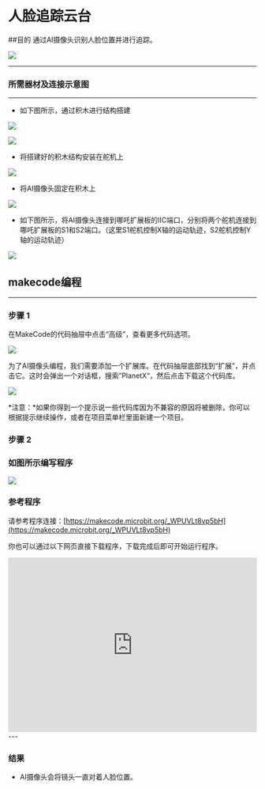 # 人脸追踪云台

##目的
通过AI摄像头识别人脸位置并进行追踪。

![](./images/05035_01.png)


---

### 所需器材及连接示意图
---

- 如下图所示，通过积木进行结构搭建

![](./images/05035_04_03.png)

![](./images/05035_04_04.png)

- 将搭建好的积木结构安装在舵机上

![](./images/05035_04_05.png)

- 将AI摄像头固定在积木上

![](./images/05035_04_06.png)

- 如下图所示，将AI摄像头连接到哪吒扩展板的IIC端口，分别将两个舵机连接到哪吒扩展板的S1和S2端口。（这里S1舵机控制X轴的运动轨迹，S2舵机控制Y轴的运动轨迹）


![](./images/05035_04_07.png)


## makecode编程
---

### 步骤 1
在MakeCode的代码抽屉中点击“高级”，查看更多代码选项。

![](./images/05001_04.png)

为了AI摄像头编程，我们需要添加一个扩展库。在代码抽屉底部找到“扩展”，并点击它。这时会弹出一个对话框，搜索”PlanetX“，然后点击下载这个代码库。

![](./images/05001_05.png)

*注意：*如果你得到一个提示说一些代码库因为不兼容的原因将被删除，你可以根据提示继续操作，或者在项目菜单栏里面新建一个项目。
### 步骤 2

### 如图所示编写程序

![](./images/05035_04_08.png)


### 参考程序
请参考程序连接：[https://makecode.microbit.org/_WPUVLt8vp5bH](https://makecode.microbit.org/_WPUVLt8vp5bH)

你也可以通过以下网页直接下载程序，下载完成后即可开始运行程序。

<div style="position:relative;height:0;padding-bottom:70%;overflow:hidden;"><iframe style="position:absolute;top:0;left:0;width:100%;height:100%;" src="https://makecode.microbit.org/#pub:_WPUVLt8vp5bH" frameborder="0" sandbox="allow-popups allow-forms allow-scripts allow-same-origin"></iframe></div>  
---

### 结果
- AI摄像头会将镜头一直对着人脸位置。

